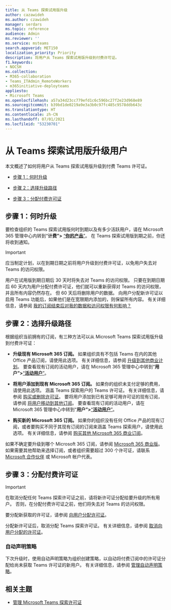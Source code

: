 ```yaml
---
title: 从 Teams 探索试用版升级
author: cazawideh
ms.author: czawideh
manager: serdars
ms.topic: reference
audience: Admin
ms.reviewer: ''
ms.service: msteams
search.appverid: MET150
localization_priority: Priority
description: 将用户从 Teams 探索试用版升级到付费许可证。
f1.keywords:
- NOCSH
ms.collection:
- M365-collaboration
- Teams_ITAdmin_RemoteWorkers
- m365initiative-deployteams
appliesto:
- Microsoft Teams
ms.openlocfilehash: a57a34d23cc779efd1c6c596bc27f2e23d968e89
ms.sourcegitcommit: b39bd1de0219a9e3a3b0c97fc485c9578ddb643c
ms.translationtype: HT
ms.contentlocale: zh-CN
ms.lasthandoff: 07/01/2021
ms.locfileid: "53230701"
---
```

# <a name="upgrade-users-from-the-teams-exploratory-trial"></a>从 Teams 探索试用版升级用户

本文概述了如何将用户从 Teams 探索试用版升级到付费 Teams 许可证。

- [步骤 1：何时升级](#step-1-when-to-upgrade)

- [步骤 2：选择升级路径](#step-2-choose-an-upgrade-path)

- [步骤 3：分配付费许可证](#step-3-assign-paid-licenses)

## <a name="step-1-when-to-upgrade"></a>步骤 1：何时升级  

要检查组织的 Teams 探索试用版何时到期以及有多少活跃用户，请在 Microsoft 365 管理中心内转到“**计费”>** <a href="https://go.microsoft.com/fwlink/p/?linkid=842054" target="_blank">“<b>你的产品</b>”</a>。 在 Teams 探索试用版到期之前，你还将收到通知。

> [!IMPORTANT]
> 应当制定计划，以在到期日期之前将用户升级到付费许可证，以免用户失去对 Teams 的访问权限。
>
> 用户在试用版到期日期后 30 天时将失去对 Teams 的访问权限。 只要在到期日期后 60 天内为用户分配付费许可证，他们就可以重新获得对 Teams 的访问权限，并且所有内容仍然存在。 但 60 天后将删除用户的数据。 向用户分配新许可证以启用 Teams 功能后，如果他们是在宽限期内添加的，则保留所有内容。 有关详细信息，请参阅 <a href="/microsoft-365/commerce/subscriptions/what-if-my-subscription-expires?view=o365-worldwide" target="_blank">我的订阅结束后对我的数据和访问权限有何影响？</a>

## <a name="step-2-choose-an-upgrade-path"></a>步骤 2：选择升级路径

根据组织当前拥有的订阅，有三种方法可以从 Microsoft Teams 探索试用版升级到付费许可证：

- **升级现有 Microsoft 365 订阅。** 如果组织具有不包括 Teams 在内的其他 Office 产品订阅，请使用此选项。 有关详细信息，请参阅 <a href="/microsoft-365/commerce/subscriptions/upgrade-to-different-plan?view=o365-worldwide" target="_blank">升级到其他商业计划</a>。 要查看现有订阅的活动用户，请在 Microsoft 365 管理中心中转到“**用户”>**<a href="https://go.microsoft.com/fwlink/p/?linkid=834822" target="_blank">“<b>活动用户</b>”</a>。

- **将用户添加到现有 Microsoft 365 订阅。** 如果你的组织未支付足够的费用，请使用此选项。 涵盖 Teams 探索用户的 Teams 许可证。 有关详细信息，请参阅 <a href="/microsoft-365/commerce/licenses/buy-licenses?view=o365-worldwide" target="_blank">购买或删除许可证</a>。 要将用户添加到已有足够可用许可证的现有订阅，请参阅 <a href="/microsoft-365/commerce/subscriptions/move-users-different-subscription?view=o365-worldwide" target="_blank">将用户移动到其他订阅</a>。 要查看现有订阅的活动用户，请在 Microsoft 365 管理中心中转到“**用户”>**<a href="https://go.microsoft.com/fwlink/p/?linkid=834822" target="_blank">“<b>活动用户</b>”</a>。

- **购买新的 Microsoft 365 订阅。** 如果你的组织没有任何 Office 产品的现有订阅，或者要购买不同于其现有订阅的订阅来涵盖 Teams 探索用户，请使用此选项。  有关详细信息，请参阅 <a href="/microsoft-365/commerce/try-or-buy-microsoft-365?view=o365-worldwide%22%20\#buy-a-different-subscription" target="_blank">购买其他 Microsoft 365 商业订阅</a>。

如果不确定要升级到哪个 Microsoft 365 订阅，请参阅 <a href="https://www.microsoft.com/microsoft-365/business#coreui-heading-hiatrep" target="_blank">Microsoft 365 商业版</a>。 如果需要其他帮助来选择订阅，或者组织需要超过 300 个许可证，请联系 <a href="https://www.microsoft.com/solution-providers/home" target="_blank">Microsoft 合作伙伴</a> 或 Microsoft 帐户代表。

## <a name="step-3-assign-paid-licenses"></a>步骤 3：分配付费许可证

> [!IMPORTANT]
> 在取消分配任何 Teams 探索许可证之前，请将新许可证分配给要升级的所有用户。 否则，在分配付费许可证之前，他们将失去对 Teams 的访问权限。  

要分配新获取的许可证，请参阅 <a href="/microsoft-365/admin/manage/assign-licenses-to-users?view=o365-worldwide&viewFallbackFrom=o365-worldwide%22%20%5C" target="_blank">向用户分配许可证</a>。  

分配新许可证后，取消分配 Teams 探索许可证。 有关详细信息，请参阅 <a href="/microsoft-365/admin/manage/remove-licenses-from-users?view=o365-worldwide" target="_blank">取消向用户分配的许可证</a>。

### <a name="auto-claim-policies"></a>自动声明策略

下次升级时，使用自动声明策略为组织创建策略，以自动将付费订阅中的许可证分配给尚未获取 Teams 许可证的新用户。 有关详细信息，请参阅 <a href="/microsoft-365/commerce/licenses/manage-auto-claim-policies?view=o365-worldwide" target="_blank">管理自动声明策略</a>。

## <a name="related-topics"></a>相关主题

- [管理 Microsoft Teams 探索许可证](teams-exploratory.md)
